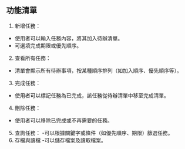 ## 功能清單
1. 新增任務：
- 使用者可以輸入任務內容，將其加入待辦清單。
- 可選填完成期限或優先順序。
2. 查看所有任務：
- 清單會顯示所有待辦事項，按某種順序排列（如加入順序、優先順序等）。
3. 完成任務：
- 使用者可以標記任務為已完成，該任務從待辦清單中移至完成清單。
4. 刪除任務：
- 使用者可以移除已完成或不再需要的任務。
5. 查詢任務：
-可以根據關鍵字或條件（如優先順序、期限）篩選任務。
6. 存檔與讀檔
-可以儲存檔案及讀取檔案。